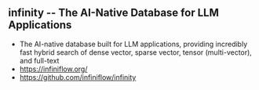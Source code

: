 ## infinity -- The AI-Native Database for LLM Applications
- The AI-native database built for LLM applications, providing incredibly fast hybrid search of dense vector, sparse vector, tensor (multi-vector), and full-text
- https://infiniflow.org/
- https://github.com/infiniflow/infinity
